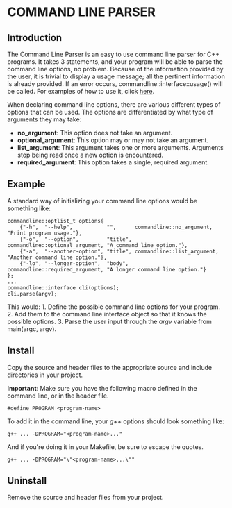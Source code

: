 # COMMAND LINE PARSER

## Introduction

The Command Line Parser is an easy to use command line parser for C++
programs. It takes 3 statements, and your program will be able to parse the
command line options, no problem. Because of the information provided by the
user, it is trivial to display a usage message; all the pertinent information is
already provided. If an error occurs, commandline::interface::usage() will be
called. For examples of how to use it, click [here](#example).

When declaring command line options, there are various different types of
options that can be used. The options are differentiated by what type of
arguments they may take:
- **no_argument**: This option does not take an argument.
- **optional_argument**: This option may or may not take an argument.
- **list_argument**: This argument takes one or more arguments. Arguments stop
    being read once a new option is encountered.
- **required_argument**: This option takes a single, required argument.

## Example

A standard way of initializing your command line options would be something like:
```
commandline::optlist_t options{
    {"-h",  "--help",           "",      commandline::no_argument,       "Print program usage."},
    {"-o",  "--option",         "title", commandline::optional_argument, "A command line option."},
    {"-a",  "--another-option", "title", commandline::list_argument,     "Another command line option."},
    {"-lo", "--longer-option",  "body",  commandline::required_argument, "A longer command line option."}
};
...
commandline::interface cli(options);
cli.parse(argv);
```

This would:
    1. Define the possible command line options for your program.
    2. Add them to the command line interface object so that it knows the
       possible options.
    3. Parse the user input through the *argv* variable from main(argc, argv).

## Install

Copy the source and header files to the appropriate source and include
directories in your project.

**Important**: Make sure you have the following macro defined in the command
  line, or in the header file.
```
#define PROGRAM <program-name>
```

To add it in the command line, your *g++* options should look something like:
```
g++ ... -DPROGRAM="<program-name>..."
```

And if you're doing it in your Makefile, be sure to escape the quotes.
```
g++ ... -DPROGRAM="\"<program-name>...\""
```

## Uninstall

Remove the source and header files from your project.
